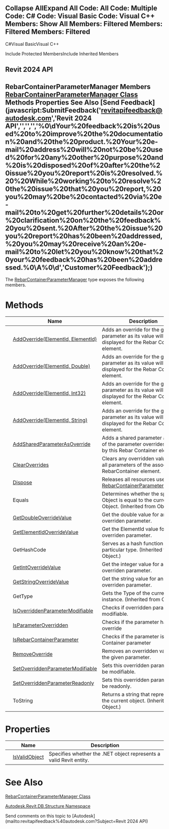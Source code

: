 ﻿

Collapse AllExpand All Code: All Code: Multiple Code: C# Code: Visual Basic Code: Visual C++  Members: Show All Members: Filtered Members: Filtered Members: Filtered   
---  
  
C#Visual BasicVisual C++

Include Protected MembersInclude Inherited Members

Revit 2024 API  
---  
RebarContainerParameterManager Members  
[RebarContainerParameterManager Class](a0e5db38-c482-7232-df45-b0cdbcebac7d.md) Methods Properties See Also [Send Feedback](javascript:SubmitFeedback\('revitapifeedback@autodesk.com','Revit 2024 API','','','','%0\\dYour%20feedback%20is%20used%20to%20improve%20the%20documentation%20and%20the%20product.%20Your%20e-mail%20address%20will%20not%20be%20used%20for%20any%20other%20purpose%20and%20is%20disposed%20of%20after%20the%20issue%20you%20report%20is%20resolved.%20%20While%20working%20to%20resolve%20the%20issue%20that%20you%20report,%20you%20may%20be%20contacted%20via%20e-mail%20to%20get%20further%20details%20or%20clarification%20on%20the%20feedback%20you%20sent.%20After%20the%20issue%20you%20report%20has%20been%20addressed,%20you%20may%20receive%20an%20e-mail%20to%20let%20you%20know%20that%20your%20feedback%20has%20been%20addressed.%0\\A%0\\d','Customer%20Feedback'\);)  
---  
  
The [RebarContainerParameterManager](a0e5db38-c482-7232-df45-b0cdbcebac7d.md) type exposes the following members.

# Methods

|  | Name | Description |
| --- | --- | --- |
|  | [AddOverride(ElementId, ElementId)](162cbdc9-f640-ca81-fb77-f7456993951f.md) | Adds an override for the given parameter as its value will be displayed for the Rebar Container element. |
|  | [AddOverride(ElementId, Double)](37cdef48-c22a-633f-7047-33f9d170f641.md) | Adds an override for the given parameter as its value will be displayed for the Rebar Container element. |
|  | [AddOverride(ElementId, Int32)](1a855734-c230-30ee-8d74-33617eb7bc3f.md) | Adds an override for the given parameter as its value will be displayed for the Rebar Container element. |
|  | [AddOverride(ElementId, String)](b9cfaccb-15c0-d12c-470a-8ec9f1419979.md) | Adds an override for the given parameter as its value will be displayed for the Rebar Container element. |
|  | [AddSharedParameterAsOverride](0e4551e0-d6c6-3c71-812b-8ea6a82a9ea9.md) | Adds a shared parameter as one of the parameter overrides stored by this Rebar Container element. |
|  | [ClearOverrides](997a68cf-1530-13a1-91d3-484beefa51a3.md) | Clears any overridden values from all parameters of the associated RebarContainer element. |
|  | [Dispose](37f9ed71-f3fa-9ce0-db64-aba29212386b.md) | Releases all resources used by the [RebarContainerParameterManager](a0e5db38-c482-7232-df45-b0cdbcebac7d.md) |
|  | Equals | Determines whether the specified Object is equal to the current Object. (Inherited from Object.) |
|  | [GetDoubleOverrideValue](269b5ffa-a173-d34a-20ce-b3d98ca793f6.md) | Get the double value for an overriden parameter. |
|  | [GetElementIdOverrideValue](5c9dca6a-77dd-9631-47f8-b0f02c8ca905.md) | Get the ElementId value for an overriden parameter. |
|  | GetHashCode | Serves as a hash function for a particular type.  (Inherited from Object.) |
|  | [GetIntOverrideValue](fa4716f0-ba7b-5d2f-6005-1a6be9e4ddd3.md) | Get the integer value for an overriden parameter. |
|  | [GetStringOverrideValue](bdd0c7ed-421a-fc24-05d0-5cc727c4c013.md) | Get the string value for an overriden parameter. |
|  | GetType | Gets the Type of the current instance. (Inherited from Object.) |
|  | [IsOverriddenParameterModifiable](7d3b99fe-2028-3309-52cd-a3c8d4319d08.md) | Checks if overridden parameter is modifiable. |
|  | [IsParameterOverridden](329a5321-cfa1-3924-e05b-6a51fcc08b81.md) | Checks if the parameter has an override |
|  | [IsRebarContainerParameter](f1af9db7-e66c-f8db-8526-1e52833cb830.md) | Checks if the parameter is a Rebar Container parameter |
|  | [RemoveOverride](936573d9-88a4-ed15-233b-6508a9c88a64.md) | Removes an overridden value from the given parameter. |
|  | [SetOverriddenParameterModifiable](0b91fcec-09b4-8e89-01cf-24272512395f.md) | Sets this overridden parameter to be modifiable. |
|  | [SetOverriddenParameterReadonly](13dfe73c-aa3c-767d-c939-45feab28cd21.md) | Sets this overridden parameter to be readonly. |
|  | ToString | Returns a string that represents the current object. (Inherited from Object.) |
  
# Properties

|  | Name | Description |
| --- | --- | --- |
|  | [IsValidObject](e400c49b-bdc6-3bc6-5db2-2fe16fe956bf.md) | Specifies whether the .NET object represents a valid Revit entity. |
  
# See Also

[RebarContainerParameterManager Class](a0e5db38-c482-7232-df45-b0cdbcebac7d.md)

[Autodesk.Revit.DB.Structure Namespace](d586b341-f687-9d90-e96d-255806b7d4fc.md)

Send comments on this topic to [Autodesk](mailto:revitapifeedback%40autodesk.com?Subject=Revit 2024 API)